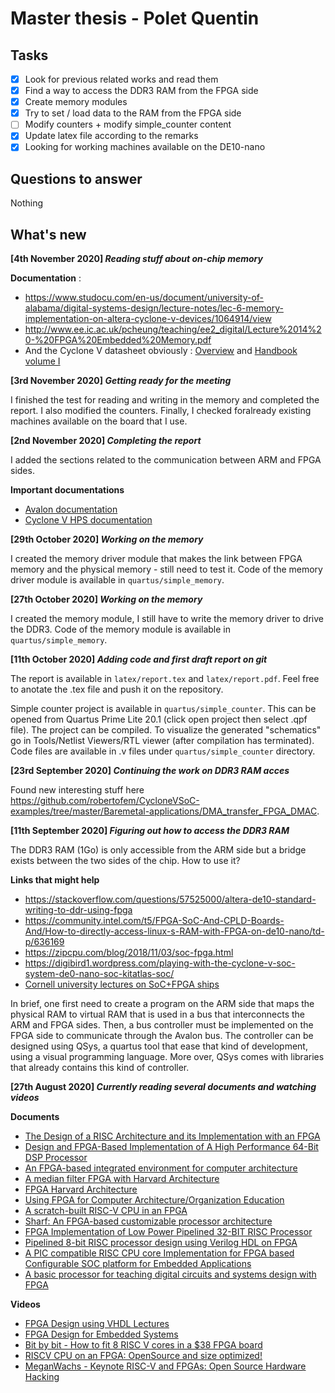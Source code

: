 # Master thesis - Polet Quentin

## Tasks

- [x] Look for previous related works and read them
- [x] Find a way to access the DDR3 RAM from the FPGA side
- [x] Create memory modules
- [x] Try to set / load data to the RAM from the FPGA side
- [ ] Modify counters + modify simple_counter content
- [x] Update latex file according to the remarks
- [x] Looking for working machines available on the DE10-nano

## Questions to answer
Nothing

## What's new

**[4th November 2020] _Reading stuff about on-chip memory_**

**Documentation** :
- https://www.studocu.com/en-us/document/university-of-alabama/digital-systems-design/lecture-notes/lec-6-memory-implementation-on-altera-cyclone-v-devices/1064914/view
- http://www.ee.ic.ac.uk/pcheung/teaching/ee2_digital/Lecture%2014%20-%20FPGA%20Embedded%20Memory.pdf
- And the Cyclone V datasheet obviously : [Overview](https://www.intel.com/content/dam/www/programmable/us/en/pdfs/literature/hb/cyclone-v/cv_51001.pdf) and [Handbook volume I](https://www.intel.com/content/dam/www/programmable/us/en/pdfs/literature/hb/cyclone-v/cv_5v2.pdf)

**[3rd November 2020] _Getting ready for the meeting_**

I finished the test for reading and writing in the memory and completed the report.
I also modified the counters. Finally, I checked foralready existing machines available on the board that I use.

**[2nd November 2020] _Completing the report_**

I added the sections related to the communication between ARM and FPGA sides.

**Important documentations**

- [Avalon documentation](https://www.intel.com/content/dam/www/programmable/us/en/pdfs/literature/manual/mnl_avalon_spec.pdf)
- [Cyclone V HPS documentation](https://www.intel.com/content/dam/www/programmable/us/en/pdfs/literature/hb/cyclone-v/cv_54001.pdf)

**[29th October 2020] _Working on the memory_**

I created the memory driver module that makes the link between FPGA memory and
the physical memory - still need to test it. Code of the memory driver module is available in `quartus/simple_memory`.

**[27th October 2020] _Working on the memory_**

I created the memory module, I still have to write the memory driver to drive
the DDR3. Code of the memory module is available in `quartus/simple_memory`.

**[11th October 2020] _Adding code and first draft report on git_**

The report is available in `latex/report.tex` and `latex/report.pdf`. Feel free
to
anotate the .tex file and push it on the repository.

Simple counter project is available in `quartus/simple_counter`. This can be
opened
from Quartus Prime Lite 20.1 (click open project then select .qpf file). The
project
can be compiled. To visualize the generated "schematics" go in Tools/Netlist
Viewers/RTL viewer (after compilation has terminated). Code files are available
in .v files under `quartus/simple_counter` directory.

**[23rd September 2020] _Continuing the work on DDR3 RAM acces_**

Found new interesting stuff here https://github.com/robertofem/CycloneVSoC-examples/tree/master/Baremetal-applications/DMA_transfer_FPGA_DMAC.

**[11th September 2020] _Figuring out how to access the DDR3 RAM_**

The DDR3 RAM (1Go) is only accessible from the ARM side but a bridge exists
between
the two sides of the chip. How to use it?

**Links that might help**
- https://stackoverflow.com/questions/57525000/altera-de10-standard-writing-to-ddr-using-fpga
- https://community.intel.com/t5/FPGA-SoC-And-CPLD-Boards-And/How-to-directly-access-linux-s-RAM-with-FPGA-on-de10-nano/td-p/636169
- https://zipcpu.com/blog/2018/11/03/soc-fpga.html
- https://digibird1.wordpress.com/playing-with-the-cyclone-v-soc-system-de0-nano-soc-kitatlas-soc/
- [Cornell university lectures on SoC+FPGA ships](https://www.youtube.com/watch?v=sKhvMhTiuM4&list=PLKcjQ_UFkrd7UcOVMm39A6VdMbWWq-e_c)

In brief, one first need to create a program on the ARM side that maps the
physical
RAM to virtual RAM that is used in a bus that interconnects the ARM and FPGA
sides.
Then, a bus controller must be implemented on the FPGA side to communicate
through
the Avalon bus. The controller can be designed using QSys, a quartus tool that
ease
that kind of development, using a visual programming language. More over, QSys
comes
with libraries that already contains this kind of controller.


**[27th August 2020] _Currently reading several documents and watching videos_**

**Documents**
- [The Design of a RISC Architecture and its Implementation with an FPGA](https://people.inf.ethz.ch/wirth/FPGA-relatedWork/RISC.pdf)
- [Design and FPGA-Based Implementation of A High Performance 64-Bit DSP Processor](https://www.google.com/url?sa=t&rct=j&q=&esrc=s&source=web&cd=&ved=2ahUKEwiI6sunu7vrAhWKT8AKHW7BC0YQFjAWegQIBRAB&url=https%3A%2F%2Fwww.ijecs.in%2Findex.php%2Fijecs%2Farticle%2Fdownload%2F3823%2F3561%2F&usg=AOvVaw2u86vhoApdszJ7nbjaadRv)
- [An FPGA-based integrated environment for computer architecture](https://www.researchgate.net/publication/229883966_An_FPGA-based_integrated_environment_for_computer_architecture)
- [A median filter FPGA with Harvard Architecture](https://ieeexplore.ieee.org/document/5765209)
- [FPGA Harvard Architecture](https://www.kdsglobal.com/datas/files/doc/fpga.pdf)
- [Using FPGA for Computer Architecture/Organization Education](https://projects.ncsu.edu/wcae//WCAE2/li.pdf)
- [A scratch-built RISC-V CPU in an FPGA](https://hackaday.com/2019/11/19/emulating-risc-v-on-an-fpga/)
- [Sharf: An FPGA-based customizable processor architecture](https://ieeexplore.ieee.org/abstract/document/5272447)
- [FPGA Implementation of Low Power Pipelined 32-BIT RISC Processor](http://citeseerx.ist.psu.edu/viewdoc/download?doi=10.1.1.685.5326&rep=rep1&type=pdf)
- [Pipelined 8-bit RISC processor design using Verilog HDL on FPGA](https://ieeexplore.ieee.org/abstract/document/7808194)
- [A PIC compatible RISC CPU core Implementation for FPGA based Configurable SOC platform for Embedded Applications](http://citeseerx.ist.psu.edu/viewdoc/download?doi=10.1.1.670.9479&rep=rep1&type=pdf)
- [A basic processor for teaching digital circuits and systems design with FPGA](https://ieeexplore.ieee.org/abstract/document/6211804)

**Videos**
- [FPGA Design using VHDL Lectures](https://www.youtube.com/watch?v=BDq8-QDXmek&list=PLZv8x7uxq5XY-IQfQFb6mC6OXzz0h8ceF)
- [FPGA Design for Embedded Systems](https://www.youtube.com/watch?v=0y3rX_7fYpg&list=PL2jykFOD1AWbl91wO_iW33QdDkxdLT1Ep)
- [Bit by bit - How to fit 8 RISC V cores in a $38 FPGA board](https://www.youtube.com/watch?v=xjIxORBRaeQ)
- [RISCV CPU on an FPGA: OpenSource and size optimized!](https://www.youtube.com/watch?v=k2rN8FE1jWM)
- [MeganWachs - Keynote RISC-V and FPGAs: Open Source Hardware Hacking](https://www.youtube.com/watch?v=vCG5_nxm2G4)
